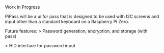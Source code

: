 Work in Progress

PiPass will be a ui for pass that is designed to be used with I2C screens and input other than a standard keyboard on a Raspberry Pi Zero.

Future features:
  \> Password generation, encryption, and storage (with pass)

  \> HID interface for password input
